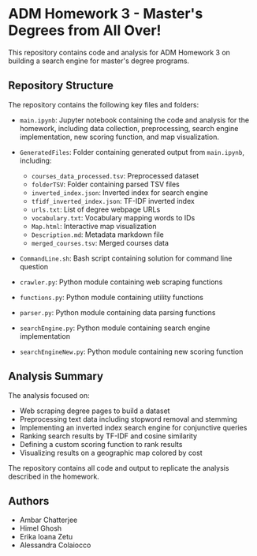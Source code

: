 # ADM Homework 3 - Master's Degrees from All Over!

This repository contains code and analysis for ADM Homework 3 on building a search engine for master's degree programs.

## Repository Structure

The repository contains the following key files and folders:

- `main.ipynb`: Jupyter notebook containing the code and analysis for the homework, including data collection, preprocessing, search engine implementation, new scoring function, and map visualization.

- `GeneratedFiles`: Folder containing generated output from `main.ipynb`, including:
  - `courses_data_processed.tsv`: Preprocessed dataset 
  - `folderTSV`: Folder containing parsed TSV files
  - `inverted_index.json`: Inverted index for search engine
  - `tfidf_inverted_index.json`: TF-IDF inverted index
  - `urls.txt`: List of degree webpage URLs
  - `vocabulary.txt`: Vocabulary mapping words to IDs
  - `Map.html`: Interactive map visualization
  - `Description.md`: Metadata markdown file
  - `merged_courses.tsv`: Merged courses data
  
- `CommandLine.sh`: Bash script containing solution for command line question 

- `crawler.py`: Python module containing web scraping functions

- `functions.py`: Python module containing utility functions

- `parser.py`: Python module containing data parsing functions 

- `searchEngine.py`: Python module containing search engine implementation 

- `searchEngineNew.py`: Python module containing new scoring function

## Analysis Summary

The analysis focused on:

- Web scraping degree pages to build a dataset
- Preprocessing text data including stopword removal and stemming 
- Implementing an inverted index search engine for conjunctive queries
- Ranking search results by TF-IDF and cosine similarity
- Defining a custom scoring function to rank results
- Visualizing results on a geographic map colored by cost

The repository contains all code and output to replicate the analysis described in the homework.

## Authors

- Ambar Chatterjee
- Himel Ghosh
- Erika Ioana Zetu
- Alessandra Colaiocco
